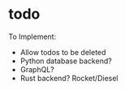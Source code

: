 # todo

To Implement:
- Allow todos to be deleted
- Python database backend?
- GraphQL?
- Rust backend? Rocket/Diesel